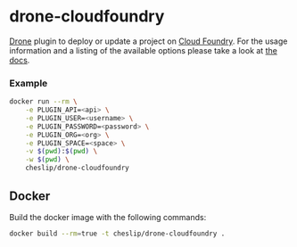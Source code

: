 # drone-cloudfoundry

[Drone](https://github.com/drone/drone) plugin to deploy or update a project on [Cloud Foundry](https://www.cloudfoundry.org/).
For the usage information and a listing of the available options please take a look at [the docs](DOCS.md).

### Example

```sh
docker run --rm \
    -e PLUGIN_API=<api> \
    -e PLUGIN_USER=<username> \
    -e PLUGIN_PASSWORD=<password> \
    -e PLUGIN_ORG=<org> \
    -e PLUGIN_SPACE=<space> \
    -v $(pwd):$(pwd) \
    -w $(pwd) \
    cheslip/drone-cloudfoundry
```

## Docker

Build the docker image with the following commands:

```sh
docker build --rm=true -t cheslip/drone-cloudfoundry .
```
